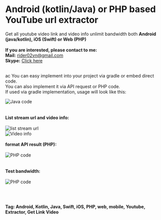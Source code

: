 # Android (kotlin/Java) or PHP based YouTube url extractor
Get all youtube video link and video info unlimit bandwidth both **Android (java/kotlin), iOS (Swift) or Web (PHP)**
<br/><br/>
**If you are interested, please contact to me:**<br/>
**Mail:** rider02vn@gmail.com <br/>
**Skype:** [Click here](https://join.skype.com/invite/b1NHI8Dv1zrz)

<br/>ac
You can easy implement into your project via gradle or embed direct code.<br/>
You can also implement it via API request or PHP code.<br/>
If used via gradle implementation, usage will look like this:<br/>

![Java code](https://i.imgur.com/4ztl2kN.png)
<br/>
<br/>
<br/>
**List stream url and video info:**
<br/>
<br/>
![list stream url](https://i.imgur.com/3Ukbfqk.png)
<br/>
![Video info](https://i.imgur.com/Gkcp2IO.png)
<br/>
<br/>
**format API result (PHP):**
<br/>
<br/>
![PHP code](https://i.imgur.com/fNZygFv.png)
<br/>
<br/>
<br/>
**Test bandwidth:**
<br/>
<br/>
![PHP code](https://i.imgur.com/b1SuUsA.png)


<br/>
<br/>

**Tag: Android, Kotlin, Java, Swift, iOS, PHP, web, mobile, Youtube, Extractor, Get Link Video**
